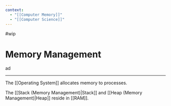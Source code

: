 ```yaml
---
context:
  - "[[Computer Memory]]"
  - "[[Computer Science]]"
---
```


#wip

# Memory Management

ad

---

The [[Operating System]] allocates memory to processes.

The [[Stack (Memory Management)|Stack]] and [[Heap (Memory Management)|Heap]] reside in [[RAM]].

